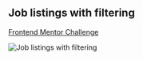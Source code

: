 ## Job listings with filtering
[Frontend Mentor Challenge](https://www.frontendmentor.io/challenges/job-listings-with-filtering-ivstIPCt "Frontend Mentor Challenge")

![Job listings with filtering](https://repository-images.githubusercontent.com/274345491/ebec7980-b6e9-11ea-8760-3077406d08e6 "Job listings with filtering")
